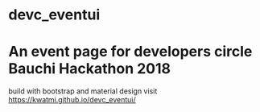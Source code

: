 # devc_eventui
# An event page for developers circle Bauchi Hackathon 2018
build with bootstrap and material design 
visit https://kwatmi.github.io/devc_eventui/
